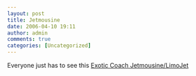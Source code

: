 ```yaml
---
layout: post
title: Jetmousine
date: 2006-04-10 19:11
author: admin
comments: true
categories: [Uncategorized]
---
```

Everyone just has to see this <a href="http://www.exoticcoach.com/index.php?limojet">Exotic Coach Jetmousine/LimoJet</a>
